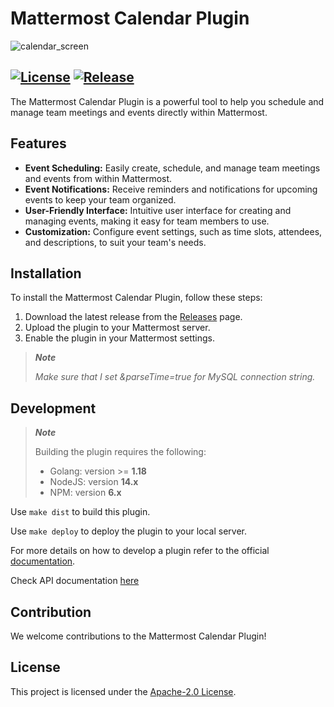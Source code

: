 # Mattermost Calendar Plugin


![calendar_screen](https://github.com/dmitrijkir/mattermost-plugin-calendar/assets/22306239/6c59b90f-9798-4ab4-9de7-e0b9d90ec6bc)

[![License](https://img.shields.io/badge/License-Apache%202.0-blue.svg)](https://opensource.org/licenses/Apache-2.0)
[![Release](https://img.shields.io/github/v/release/dmitrijkir/mattermost-plugin-calendar?include_prereleases)](https://github.com/dmitrijkir/mattermost-plugin-calendar/releases/v0.1.0-alpha)
---

The Mattermost Calendar Plugin is a powerful tool to help you schedule and manage team meetings and events directly within Mattermost.


## Features

- **Event Scheduling:** Easily create, schedule, and manage team meetings and events from within Mattermost.
- **Event Notifications:** Receive reminders and notifications for upcoming events to keep your team organized.
- **User-Friendly Interface:** Intuitive user interface for creating and managing events, making it easy for team members to use.
- **Customization:** Configure event settings, such as time slots, attendees, and descriptions, to suit your team's needs.


## Installation

To install the Mattermost Calendar Plugin, follow these steps:

1. Download the latest release from the [Releases](https://github.com/Eliashirsch/mattermost-plugin-calendar/releases) page.
2. Upload the plugin to your Mattermost server.
3. Enable the plugin in your Mattermost settings.

> **_Note_**
> 
> *Make sure that I set &parseTime=true for MySQL connection string.*


## Development

> **_Note_**
>
> Building the plugin requires the following:
> - Golang: version >= **1.18**
> - NodeJS: version **14.x**
> - NPM: version **6.x**

Use ```make dist``` to build this plugin.

Use `make deploy` to deploy the plugin to your local server.

For more details on how to develop a plugin refer to the official [documentation](https://developers.mattermost.com/extend/plugins/).

Check API documentation [here](/docs/README.md)


## Contribution

We welcome contributions to the Mattermost Calendar Plugin!



## License

This project is licensed under the [Apache-2.0 License](LICENSE).
